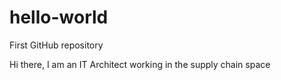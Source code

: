 # hello-world
First GitHub repository

Hi there,
I am an IT Architect working in the supply chain space
